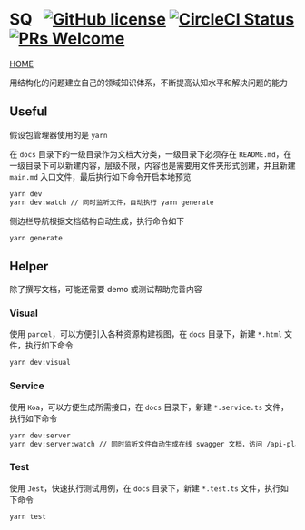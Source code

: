 # SQ &nbsp; [![GitHub license](https://img.shields.io/badge/license-MIT-blue.svg)](https://github.com/tolerance-go/sq/blob/master/LICENSE) [![CircleCI Status](https://circleci.com/gh/tolerance-go/sq.svg?style=shield&circle-token=:circle-token)](https://circleci.com/gh/tolerance-go/sq) [![PRs Welcome](https://img.shields.io/badge/PRs-welcome-brightgreen.svg)](https://github.com/tolerance-go/sq/pulls)

[HOME](http://47.92.70.143:8000)

用结构化的问题建立自己的领域知识体系，不断提高认知水平和解决问题的能力

## Useful

假设包管理器使用的是 `yarn`

在 `docs` 目录下的一级目录作为文档大分类，一级目录下必须存在 `README.md`，在一级目录下可以新建内容，层级不限，内容也是需要用文件夹形式创建，并且新建 `main.md` 入口文件，最后执行如下命令开启本地预览

```bash
yarn dev
yarn dev:watch // 同时监听文件，自动执行 yarn generate
```

侧边栏导航根据文档结构自动生成，执行命令如下

```bash
yarn generate
```

## Helper

除了撰写文档，可能还需要 demo 或测试帮助完善内容

### Visual

使用 `parcel`，可以方便引入各种资源构建视图，在 `docs` 目录下，新建 `*.html` 文件，执行如下命令

```bash
yarn dev:visual
```

### Service

使用 `Koa`，可以方便生成所需接口，在 `docs` 目录下，新建 `*.service.ts` 文件，执行如下命令

```bash
yarn dev:server
yarn dev:server:watch // 同时监听文件自动生成在线 swagger 文档，访问 /api-playground
```

### Test

使用 `Jest`，快速执行测试用例，在 `docs` 目录下，新建 `*.test.ts` 文件，执行如下命令

```bash
yarn test
```
